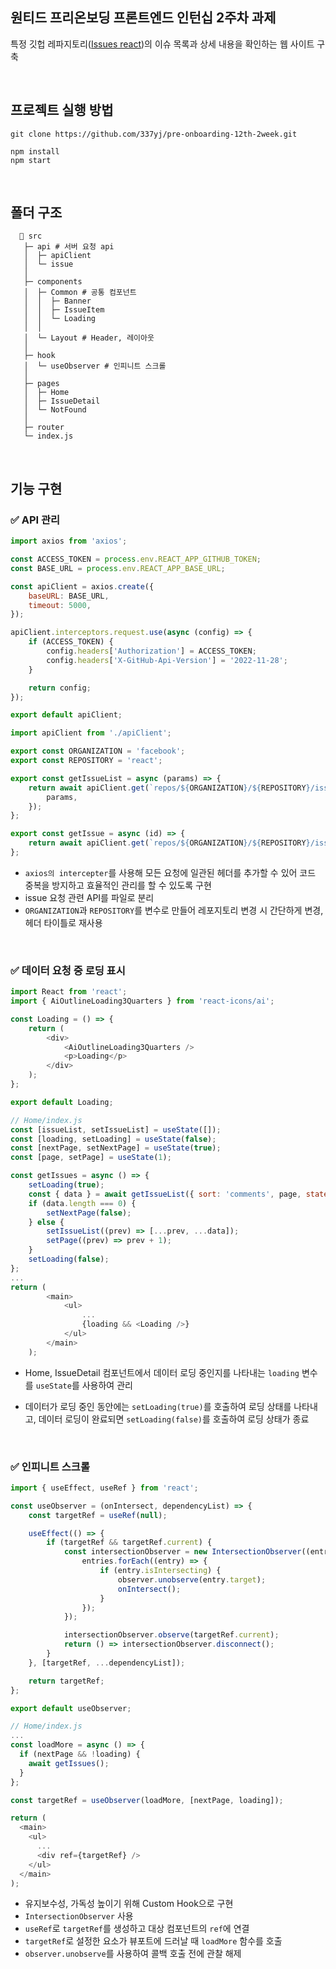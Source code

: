 ## 원티드 프리온보딩 프론트엔드 인턴십 2주차 과제

특정 깃헙 레파지토리([Issues react](https://github.com/facebook/react/issues))의 이슈 목록과 상세 내용을 확인하는 웹 사이트 구축

<br/>

## 프로젝트 실행 방법

```
git clone https://github.com/337yj/pre-onboarding-12th-2week.git

npm install
npm start
```

<br/>

## 폴더 구조

```
  📂 src
   ├─ api # 서버 요청 api
   │  ├─ apiClient
   │  └─ issue
   │
   ├─ components
   │  ├─ Common # 공통 컴포넌트
   │  │  ├─ Banner
   │  │  ├─ IssueItem
   │  │  └─ Loading
   │  │
   │  └─ Layout # Header, 레이아웃
   │  
   ├─ hook
   │  └─ useObserver # 인피니트 스크롤
   │  
   ├─ pages
   │  ├─ Home
   │  ├─ IssueDetail
   │  └─ NotFound
   │  
   ├─ router 
   └─ index.js
```

<br/>

## 기능 구현

### ✅ API 관리

```js
import axios from 'axios';

const ACCESS_TOKEN = process.env.REACT_APP_GITHUB_TOKEN;
const BASE_URL = process.env.REACT_APP_BASE_URL;

const apiClient = axios.create({
	baseURL: BASE_URL,
	timeout: 5000,
});

apiClient.interceptors.request.use(async (config) => {
	if (ACCESS_TOKEN) {
		config.headers['Authorization'] = ACCESS_TOKEN;
		config.headers['X-GitHub-Api-Version'] = '2022-11-28';
	}

	return config;
});

export default apiClient;
```

```js
import apiClient from './apiClient';

export const ORGANIZATION = 'facebook';
export const REPOSITORY = 'react';

export const getIssueList = async (params) => {
	return await apiClient.get(`repos/${ORGANIZATION}/${REPOSITORY}/issues`, {
		params,
	});
};

export const getIssue = async (id) => {
	return await apiClient.get(`repos/${ORGANIZATION}/${REPOSITORY}/issues/${id}`);
};
```

- `axios의 intercepter`를 사용해 모든 요청에 일관된 헤더를 추가할 수 있어 코드 중복을 방지하고 효율적인 관리를 할 수 있도록 구현
- issue 요청 관련 API를 파일로 분리
- `ORGANIZATION`과 `REPOSITORY`를 변수로 만들어 레포지토리 변경 시 간단하게 변경, 헤더 타이틀로 재사용

<br/>

### ✅ 데이터 요청 중 로딩 표시

```js
import React from 'react';
import { AiOutlineLoading3Quarters } from 'react-icons/ai';

const Loading = () => {
	return (
		<div>
			<AiOutlineLoading3Quarters />
			<p>Loading</p>
		</div>
	);
};

export default Loading;
```

```js
// Home/index.js
const [issueList, setIssueList] = useState([]);
const [loading, setLoading] = useState(false);
const [nextPage, setNextPage] = useState(true);
const [page, setPage] = useState(1);

const getIssues = async () => {
	setLoading(true);
	const { data } = await getIssueList({ sort: 'comments', page, state: 'open' });
	if (data.length === 0) {
		setNextPage(false);
	} else {
		setIssueList((prev) => [...prev, ...data]);
		setPage((prev) => prev + 1);
	}
	setLoading(false);
};
...
return (
		<main>
			<ul>
				...
				{loading && <Loading />}
			</ul>
		</main>
	);
```

- Home, IssueDetail 컴포넌트에서 데이터 로딩 중인지를 나타내는 `loading` 변수를 `useState`를 사용하여 관리
- 데이터가 로딩 중인 동안에는 `setLoading(true)`를 호출하여 로딩 상태를 나타내고, 데이터 로딩이 완료되면 `setLoading(false)`를 호출하여 로딩 상태가 종료

  <br/>

### ✅ 인피니트 스크롤

```js
import { useEffect, useRef } from 'react';

const useObserver = (onIntersect, dependencyList) => {
	const targetRef = useRef(null);

	useEffect(() => {
		if (targetRef && targetRef.current) {
			const intersectionObserver = new IntersectionObserver((entries, observer) => {
				entries.forEach((entry) => {
					if (entry.isIntersecting) {
						observer.unobserve(entry.target);
						onIntersect();
					}
				});
			});

			intersectionObserver.observe(targetRef.current);
			return () => intersectionObserver.disconnect();
		}
	}, [targetRef, ...dependencyList]);

	return targetRef;
};

export default useObserver;
```

```js
// Home/index.js
...
const loadMore = async () => {
  if (nextPage && !loading) {
    await getIssues();
  }
};

const targetRef = useObserver(loadMore, [nextPage, loading]);

return (
  <main>
    <ul>
      ...
      <div ref={targetRef} />
    </ul>
  </main>
);
```

- 유지보수성, 가독성 높이기 위해 Custom Hook으로 구현
- `IntersectionObserver` 사용
- `useRef`로 `targetRef`를 생성하고 대상 컴포넌트의 `ref`에 연결
- `targetRef`로 설정한 요소가 뷰포트에 드러날 때 `loadMore` 함수를 호출
- `observer.unobserve`를 사용하여 콜백 호출 전에 관찰 해제

<br/>
